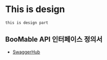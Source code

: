 # This is design

```
this is design part
```

## BooMable API 인터페이스 정의서
* [SwaggerHub](https://app.swaggerhub.com/apis/soma-boomable/BooMaBle/1.0.0)
